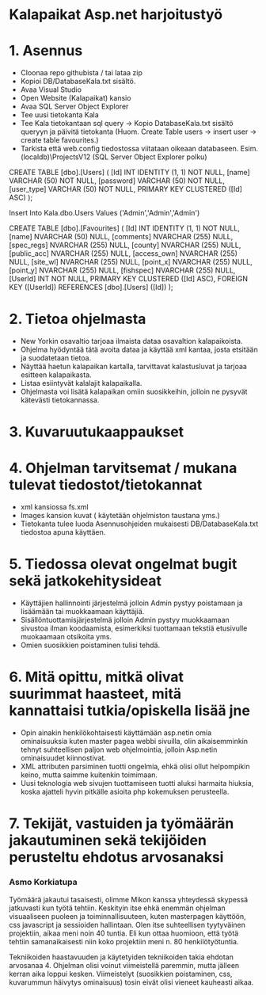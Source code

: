 # Kalapaikat Asp.net harjoitustyö

# 1. Asennus 

- Cloonaa repo githubista / tai lataa zip 
- Kopioi DB/DatabaseKala.txt sisältö. 
- Avaa Visual Studio 
- Open Website (Kalapaikat) kansio
- Avaa SQL Server Object Explorer
- Tee uusi tietokanta Kala
- Tee Kala tietokantaan sql query -> Kopio DatabaseKala.txt sisältö queryyn ja päivitä tietokanta (Huom. Create Table users -> insert user -> create table favourites.) 
- Tarkista että web.config tiedostossa viitataan oikeaan databaseen. Esim. (localdb)\ProjectsV12 (SQL Server Object Explorer polku)


CREATE TABLE [dbo].[Users] (
    [Id]        INT          IDENTITY (1, 1) NOT NULL,
    [name]      VARCHAR (50) NOT NULL,
    [password]  VARCHAR (50) NOT NULL,
    [user_type] VARCHAR (50) NOT NULL,
    PRIMARY KEY CLUSTERED ([Id] ASC)
);

Insert Into Kala.dbo.Users Values ('Admin','Admin','Admin')


CREATE TABLE [dbo].[Favourites] (
    [Id]         INT            IDENTITY (1, 1) NOT NULL,
    [name]       NVARCHAR (50)  NULL,
    [comments]   NVARCHAR (255) NULL,
    [spec_regs]  NVARCHAR (255) NULL,
    [county]     NVARCHAR (255) NULL,
    [public_acc] NVARCHAR (255) NULL,
    [access_own] NVARCHAR (255) NULL,
    [site_wl]    NVARCHAR (255) NULL,
    [point_x]    NVARCHAR (255) NULL,
    [point_y]    NVARCHAR (255) NULL,
	[fishspec]    NVARCHAR (255) NULL,
    [UserId]     INT            NOT NULL,
    PRIMARY KEY CLUSTERED ([Id] ASC),
    FOREIGN KEY ([UserId]) REFERENCES [dbo].[Users] ([Id])
);

# 2. Tietoa ohjelmasta

- New Yorkin osavaltio tarjoaa ilmaista dataa osavaltion kalapaikoista.
- Ohjelma hyödyntää tätä avoita dataa ja käyttää xml kantaa, josta etsitään ja suodatetaan tietoa.
- Näyttää haetun kalapaikan kartalla, tarvittavat kalastusluvat ja tarjoaa esitteen kalapaikasta. 
- Listaa esiintyvät kalalajit kalapaikalla.
- Ohjelmasta voi lisätä kalapaikan omiin suosikkeihin, jolloin ne pysyvät kätevästi tietokannassa.

# 3. Kuvaruutukaappaukset

[Image]: http://student.labranet.jamk.fi/~G2968/Screenshots/MainWindow.JPG

# 4. Ohjelman tarvitsemat / mukana tulevat tiedostot/tietokannat

- xml kansiossa fs.xml
- Images kansion kuvat ( käytetään ohjelmiston taustana yms.)
- Tietokanta tulee luoda Asennusohjeiden mukaisesti DB/DatabaseKala.txt tiedostoa apuna käyttäen. 

# 5. Tiedossa olevat ongelmat bugit sekä jatkokehitysideat

- Käyttäjien hallinnointi järjestelmä jolloin Admin pystyy poistamaan ja lisäämään tai muokkaamaan käyttäjiä.
- Sisällöntuottamisjärjestelmä jolloin Admin pystyy muokkaamaan sivustoa ilman koodaamista, esimerkiksi tuottamaan tekstiä etusivulle muokaamaan otsikoita yms. 
- Omien suosikkien poistaminen tulisi tehdä.

# 6. Mitä opittu, mitkä olivat suurimmat haasteet, mitä kannattaisi tutkia/opiskella lisää jne

- Opin ainakin henkilökohtaisesti käyttämään asp.netin omia ominaisuuksia kuten master pagea webbi sivuilla, olin aikaisemminkin tehnyt suhteellisen paljon web ohjelmointia, jolloin Asp.netin ominaisuudet kiinnostivat.
- XML attributen parsiminen tuotti ongelmia, ehkä olisi ollut helpompikin keino, mutta saimme kuitenkin toimimaan.
- Uusi teknologia web sivujen tuottamiseen tuotti aluksi harmaita hiuksia, koska ajatteli hyvin pitkälle asioita php kokemuksen perusteella.

# 7. Tekijät, vastuiden ja työmäärän jakautuminen sekä tekijöiden perusteltu ehdotus arvosanaksi

### Asmo Korkiatupa

Työmäärä jakautui tasaisesti, olimme Mikon kanssa yhteydessä skypessä jatkuvasti kun työtä tehtiin. Keskityin itse ehkä enemmän ohjelman visuaaliseen puoleen ja toiminnallisuuteen, kuten masterpagen käyttöön, css javascript ja sessioiden hallintaan. Olen itse suhteellisen tyytyväinen projektiin, aikaa meni noin 40 tuntia. Eli kun ottaa huomioon, että työtä tehtiin samanaikaisesti niin koko projektiin meni n. 80 henkilötyötuntia.

Tekniikoiden haastavuuden ja käytetyiden tekniikoiden takia ehdotan arvosanaa 4. Ohjelman olisi voinut viimeistellä paremmin, mutta jälleen kerran aika loppui kesken. Viimeistelyt (suosikkien poistaminen, css, kuvarummun häivytys ominaisuus) tosin eivät olisi vieneet kauheasti aikaa. 
